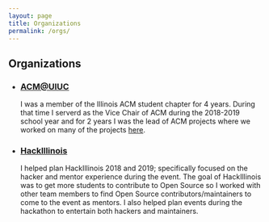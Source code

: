 ```yaml
---
layout: page
title: Organizations
permalink: /orgs/
---
```


## Organizations

- ### [ACM@UIUC](acm.illinois.edu)
  I was a member of the Illinois ACM student chapter for 4 years. During that time I serverd as the Vice Chair of ACM during the 2018-2019 school year and for 2 years I was the lead of ACM projects where we worked on many of the projects [here](https://github.com/acm-uiuc).

- ### [HackIllinois](https://hackillinois.org/)
	I helped plan HackIllinois 2018 and 2019; specifically focused on the hacker and mentor experience during the event. The goal of HackIllinois was to get more students to contribute to Open Source so I worked with other team members to find Open Source contributors/maintainers to come to the event as mentors. I also helped plan events during the hackathon to entertain both hackers and maintainers.
